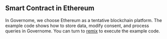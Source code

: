 ## Smart Contract in Ethereum

In Governome, we choose Ethereum as a tentative blockchain platform. The example code shows how to store data, modify consent, and process queries in Governome. You can turn to [remix](https://remix.ethereum.org/) to execute the example code.
